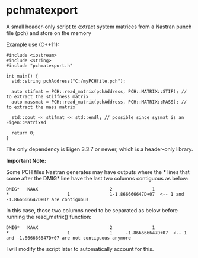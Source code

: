 # pchmatexport
A small header-only script to extract system matrices from a Nastran punch file (pch) and store on the memory

Example use (C++11):
```
#include <iostream>
#include <string>
#include "pchmatexport.h"

int main() {
  std::string pchAddress("C:/myPCHfile.pch");
  
  auto stifmat = PCH::read_matrix(pchAddress, PCH::MATRIX::STIF); // to extract the stiffness matrix
  auto massmat = PCH::read_matrix(pchAddress, PCH::MATRIX::MASS); // to extract the mass matrix
  
  std::cout << stifmat << std::endl; // possible since sysmat is an Eigen::MatrixXd
  
  return 0;
}

```
The only dependency is Eigen 3.3.7 or newer, which is a header-only library. 

**Important Note:**

Some PCH files Nastran generates may have outputs where the * lines that come after the DMIG* line have the last two columns contiguous as below: 

```
DMIG*   KAAX                           2               1   
*                      1               1-1.866666647D+07  <-- 1 and -1.866666647D+07 are contiguous
```
In this case, those two columns need to be separated as below before running the read_matrix() function:

```
DMIG*   KAAX                           2               1   
*                      1               1     -1.866666647D+07  <-- 1 and -1.866666647D+07 are not contiguous anymore
```

I will modify the script later to automatically account for this.
